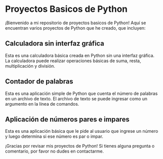 # Proyectos Basicos de Python

¡Bienvenido a mi repositorio de proyectos basicos de Python! Aquí se encuentran varios proyectos de Python que he creado, que incluyen:

## Calculadora sin interfaz gráfica
Esta es una calculadora básica creada en Python sin una interfaz gráfica. La calculadora puede realizar operaciones básicas de suma, resta, multiplicación y división.

## Contador de palabras
Esta es una aplicación simple de Python que cuenta el número de palabras en un archivo de texto. El archivo de texto se puede ingresar como un argumento en la línea de comandos.

## Aplicación de números pares e impares
Esta es una aplicación básica que le pide al usuario que ingrese un número y luego determina si ese número es par o impar.

¡Gracias por revisar mis proyectos de Python! Si tienes alguna pregunta o comentario, por favor no dudes en contactarme.
